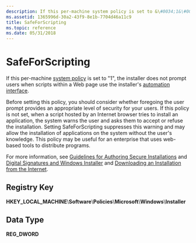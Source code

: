```yaml
---
description: If this per-machine system policy is set to &\#0034;1&\#0034;, the installer does not prompt users when scripts within a Web page use the installer's automation interface.
ms.assetid: 1365996d-30a2-43f9-8e1b-7704d46a11c9
title: SafeForScripting
ms.topic: reference
ms.date: 05/31/2018
---
```


# SafeForScripting

If this per-machine [system policy](system-policy.md) is set to "1", the installer does not prompt users when scripts within a Web page use the installer's [automation interface](automation-interface.md).

Before setting this policy, you should consider whether foregoing the user prompt provides an appropriate level of security for your users. If this policy is not set, when a script hosted by an Internet browser tries to install an application, the system warns the user and asks them to accept or refuse the installation. Setting SafeForScripting suppresses this warning and may allow the installation of applications on the system without the user's knowledge. This policy may be useful for an enterprise that uses web-based tools to distribute programs.

For more information, see [Guidelines for Authoring Secure Installations](guidelines-for-authoring-secure-installations.md) and [Digital Signatures and Windows Installer](digital-signatures-and-windows-installer.md) and [Downloading an Installation from the Internet](downloading-an-installation-from-the-internet.md).

## Registry Key

**HKEY\_LOCAL\_MACHINE**\\**Software**\\**Policies**\\**Microsoft**\\**Windows**\\**Installer**

## Data Type

**REG\_DWORD**

 

 



